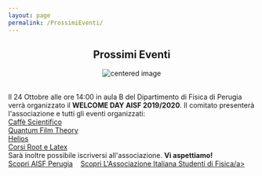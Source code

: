 ```yaml
---
layout: page
permalink: /ProssimiEventi/
---
```


<center><h2><b> Prossimi Eventi </b></h2></center>

 <figure>
<center>
    <img src="/perugia/img/WELCOMEDAY.png" alt="centered image" style="max-width:40%"
    height="auto" width="auto" class="responsive" >
</center>
</figure>

<section>

<br>
Il 24 Ottobre alle ore 14:00 in aula B del Dipartimento di Fisica di Perugia verrà organizzato il <b>WELCOME DAY AISF 2019/2020</b>. Il comitato presenterà l'associazione e tutti gli eventi organizzati: <br>
<a href="/perugia/CaffèScientifico"> Caffè Scientifico</a> <br>
<a href="/perugia/QFT"> Quantum Film Theory</a> <br>
<a href="/perugia/Helios"> Helios</a> <br>
<a href="/perugia/Corsi"> Corsi Root e Latex</a> <br>
Sarà inoltre possibile iscriversi all'associazione.
<b>Vi aspettiamo! </b>

<br>
<a href="/perugia/"> Scopri AISF Perugia</a>&nbsp; &nbsp;
<a href="http://ai-sf.it">Scopri L'Associazione Italiana Studenti di Fisica/a>

</section>
